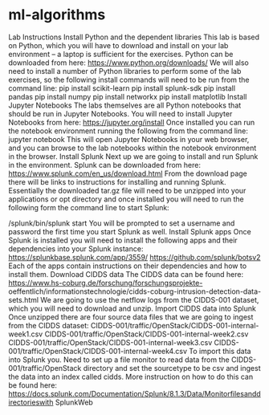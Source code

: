 # ml-algorithms

Lab Instructions
Install Python and the dependent libraries
This lab is based on Python, which you will have to download and install on your lab environment – a laptop is sufficient for the exercises.
Python can be downloaded from here:
https://www.python.org/downloads/
We will also need to install a number of Python libraries to perform some of the lab exercises, so the following install commands will need to be run from the command line:
pip install scikit-learn pip install splunk-sdk pip install pandas
pip install numpy
pip install networkx
pip install matplotlib
Install Jupyter Notebooks
The labs themselves are all Python notebooks that should be run in Jupyter Notebooks. You will need to install Jupyter Notebooks from here:
https://jupyter.org/install
Once installed you can run the notebook environment running the following from the command line:
jupyter notebook
This will open Jupyter Notebooks in your web browser, and you can browse to the lab notebooks within the notebook environment in the browser.
Install Splunk
Next up we are going to install and run Splunk in the environment. Splunk can be downloaded from here:
https://www.splunk.com/en_us/download.html
From the download page there will be links to instructions for installing and running Splunk. Essentially the downloaded tar.gz file will need to be unzipped into your applications or opt directory and once installed you will need to run the following form the command line to start Splunk:
   
/splunk/bin/splunk start
You will be prompted to set a username and password the first time you start Splunk as well.
Install Splunk apps
Once Splunk is installed you will need to install the following apps and their dependencies into your Splunk instance:
https://splunkbase.splunk.com/app/3559/
https://github.com/splunk/botsv2
Each of the apps contain instructions on their dependencies and how to install them.
Download CIDDS data
The CIDDS data can be found here:
https://www.hs-coburg.de/forschung/forschungsprojekte- oeffentlich/informationstechnologie/cidds-coburg-intrusion-detection-data-sets.html We are going to use the netflow logs from the CIDDS-001 dataset, which you will need to download and unzip.
Import CIDDS data into Splunk
Once unzipped there are four source data files that we are going to ingest from the CIDDS dataset:
CIDDS-001/traffic/OpenStack/CIDDS-001-internal-week1.csv CIDDS-001/traffic/OpenStack/CIDDS-001-internal-week2.csv CIDDS-001/traffic/OpenStack/CIDDS-001-internal-week3.csv CIDDS-001/traffic/OpenStack/CIDDS-001-internal-week4.csv
To import this data into Splunk you. Need to set up a file monitor to read data from the CIDDS-001/traffic/OpenStack directory and set the sourcetype to be csv and ingest the data into an index called cidds.
More instruction on how to do this can be found here:
https://docs.splunk.com/Documentation/Splunk/8.1.3/Data/Monitorfilesanddirectorieswith SplunkWeb
      
